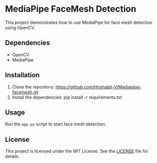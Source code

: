# MediaPipe FaceMesh Detection

This project demonstrates how to use MediaPipe for face mesh detection using OpenCV.

## Dependencies

- OpenCV
- MediaPipe

## Installation

1. Clone the repository: https://github.com/Hrishabh-V/Mediapipe-facemesh.git
2. Install the dependencies: pip install -r requirements.txt 


## Usage

Run the `app.py` script to start face mesh detection.


## License

This project is licensed under the MIT License. See the [LICENSE](LICENSE) file for details.


